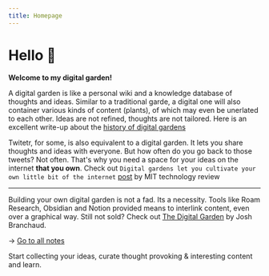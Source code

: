 ```yaml
---
title: Homepage
---
```


# Hello 👋

**Welcome to my digital garden!**

A digital garden is like a personal wiki and a knowledge database of thoughts and ideas. Similar to a traditional garde, a digital one will also container various kinds of content (plants), of which may even be unerlated to each other. Ideas are not refined, thoughts are not tailored. Here is an excellent write-up about the [history of digital gardens](https://maggieappleton.com/garden-history)


Twitetr, for some, is also equivalent to a digital garden. It lets you share thoughts and ideas with everyone. But how often do you go back to those tweets? Not often. That's why you need a space for your ideas on the internet **that you own**. Check out `Digital gardens let you cultivate your own little bit of the internet` [post](https://www.technologyreview.com/2020/09/03/1007716/digital-gardens-let-you-cultivate-your-own-little-bit-of-the-internet/) by MIT technology review 

<hr />

Building your own digital garden is not a fad. Its a necessity. Tools like Roam Research, Obsidian and Notion provided means to interlink content, even over a graphical way. Still not sold? Check out [The Digital Garden](https://dev.to/jbranchaud/the-digital-garden-l10) by Josh Branchaud.

→ [Go to all notes](/blog)

Start collecting your ideas, curate thought provoking & interesting content and learn.
